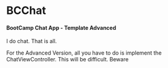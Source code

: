 # BCChat
#### BootCamp Chat App - Template Advanced
I do chat. That is all.

For the Advanced Version, all you have to do is implement the ChatViewController. This will be difficult. Beware
